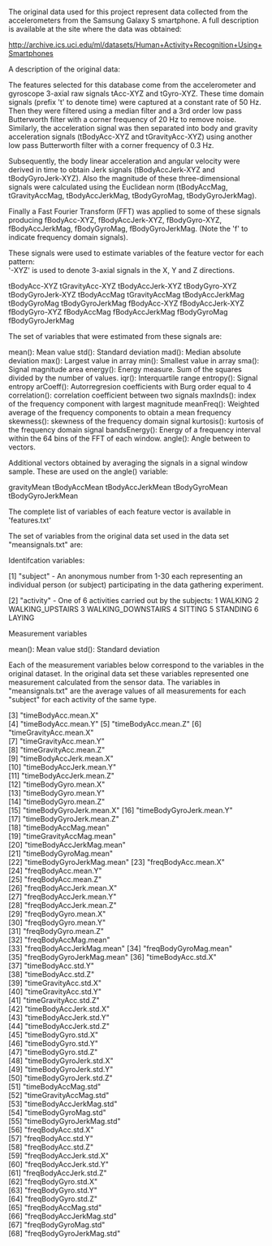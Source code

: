 The original data used for this project represent data collected from the accelerometers from the Samsung Galaxy S smartphone. A full description is available at the site where the data was obtained: 

http://archive.ics.uci.edu/ml/datasets/Human+Activity+Recognition+Using+Smartphones 

A description of the original data:

The features selected for this database come from the accelerometer and gyroscope 3-axial raw signals tAcc-XYZ and tGyro-XYZ. These time domain signals (prefix 't' to denote time) were captured at a constant rate of 50 Hz. Then they were filtered using a median filter and a 3rd order low pass Butterworth filter with a corner frequency of 20 Hz to remove noise. Similarly, the acceleration signal was then separated into body and gravity acceleration signals (tBodyAcc-XYZ and tGravityAcc-XYZ) using another low pass Butterworth filter with a corner frequency of 0.3 Hz. 

Subsequently, the body linear acceleration and angular velocity were derived in time to obtain Jerk signals (tBodyAccJerk-XYZ and tBodyGyroJerk-XYZ). Also the magnitude of these three-dimensional signals were calculated using the Euclidean norm (tBodyAccMag, tGravityAccMag, tBodyAccJerkMag, tBodyGyroMag, tBodyGyroJerkMag). 

Finally a Fast Fourier Transform (FFT) was applied to some of these signals producing fBodyAcc-XYZ, fBodyAccJerk-XYZ, fBodyGyro-XYZ, fBodyAccJerkMag, fBodyGyroMag, fBodyGyroJerkMag. (Note the 'f' to indicate frequency domain signals). 

These signals were used to estimate variables of the feature vector for each pattern:  
'-XYZ' is used to denote 3-axial signals in the X, Y and Z directions.

tBodyAcc-XYZ
tGravityAcc-XYZ
tBodyAccJerk-XYZ
tBodyGyro-XYZ
tBodyGyroJerk-XYZ
tBodyAccMag
tGravityAccMag
tBodyAccJerkMag
tBodyGyroMag
tBodyGyroJerkMag
fBodyAcc-XYZ
fBodyAccJerk-XYZ
fBodyGyro-XYZ
fBodyAccMag
fBodyAccJerkMag
fBodyGyroMag
fBodyGyroJerkMag

The set of variables that were estimated from these signals are: 

mean(): Mean value
std(): Standard deviation
mad(): Median absolute deviation 
max(): Largest value in array
min(): Smallest value in array
sma(): Signal magnitude area
energy(): Energy measure. Sum of the squares divided by the number of values. 
iqr(): Interquartile range 
entropy(): Signal entropy
arCoeff(): Autorregresion coefficients with Burg order equal to 4
correlation(): correlation coefficient between two signals
maxInds(): index of the frequency component with largest magnitude
meanFreq(): Weighted average of the frequency components to obtain a mean frequency
skewness(): skewness of the frequency domain signal 
kurtosis(): kurtosis of the frequency domain signal 
bandsEnergy(): Energy of a frequency interval within the 64 bins of the FFT of each window.
angle(): Angle between to vectors.

Additional vectors obtained by averaging the signals in a signal window sample. These are used on the angle() variable:

gravityMean
tBodyAccMean
tBodyAccJerkMean
tBodyGyroMean
tBodyGyroJerkMean

The complete list of variables of each feature vector is available in 'features.txt'




The set of variables from the original data set used in the data set "meansignals.txt" are: 

Identifcation variables:

[1] "subject" - An anonymous number from 1-30 each representing an individual person (or subject) participating in the data gathering experiment.   

[2] "activity" - One of 6 activities carried out by the subjects:
1 WALKING
2 WALKING_UPSTAIRS
3 WALKING_DOWNSTAIRS
4 SITTING
5 STANDING
6 LAYING
 

Measurement variables

mean(): Mean value
std(): Standard deviation

Each of the measurement variables below correspond to the variables in the original dataset. In the original data set these variables represented one measurement calculated from the sensor data. The variables in "meansignals.txt" are the average values of all measurements for each "subject" for each activity of the same type.   

[3] "timeBodyAcc.mean.X"      
[4] "timeBodyAcc.mean.Y"
[5] "timeBodyAcc.mean.Z"
[6] "timeGravityAcc.mean.X"   
[7] "timeGravityAcc.mean.Y"    
[8] "timeGravityAcc.mean.Z"    
[9] "timeBodyAccJerk.mean.X"  
[10] "timeBodyAccJerk.mean.Y"   
[11] "timeBodyAccJerk.mean.Z"   
[12] "timeBodyGyro.mean.X"     
[13] "timeBodyGyro.mean.Y"      
[14] "timeBodyGyro.mean.Z"      
[15] "timeBodyGyroJerk.mean.X" 
[16] "timeBodyGyroJerk.mean.Y"  
[17] "timeBodyGyroJerk.mean.Z"  
[18] "timeBodyAccMag.mean"     
[19] "timeGravityAccMag.mean"   
[20] "timeBodyAccJerkMag.mean"  
[21] "timeBodyGyroMag.mean"    
[22] "timeBodyGyroJerkMag.mean" 
[23] "freqBodyAcc.mean.X"       
[24] "freqBodyAcc.mean.Y"      
[25] "freqBodyAcc.mean.Z"       
[26] "freqBodyAccJerk.mean.X"   
[27] "freqBodyAccJerk.mean.Y"  
[28] "freqBodyAccJerk.mean.Z"   
[29] "freqBodyGyro.mean.X"      
[30] "freqBodyGyro.mean.Y"     
[31] "freqBodyGyro.mean.Z"      
[32] "freqBodyAccMag.mean"      
[33] "freqBodyAccJerkMag.mean" 
[34] "freqBodyGyroMag.mean"     
[35] "freqBodyGyroJerkMag.mean" 
[36] "timeBodyAcc.std.X"       
[37] "timeBodyAcc.std.Y"        
[38] "timeBodyAcc.std.Z"        
[39] "timeGravityAcc.std.X"    
[40] "timeGravityAcc.std.Y"     
[41] "timeGravityAcc.std.Z"     
[42] "timeBodyAccJerk.std.X"   
[43] "timeBodyAccJerk.std.Y"    
[44] "timeBodyAccJerk.std.Z"    
[45] "timeBodyGyro.std.X"      
[46] "timeBodyGyro.std.Y"       
[47] "timeBodyGyro.std.Z"       
[48] "timeBodyGyroJerk.std.X"  
[49] "timeBodyGyroJerk.std.Y"   
[50] "timeBodyGyroJerk.std.Z"   
[51] "timeBodyAccMag.std"      
[52] "timeGravityAccMag.std"    
[53] "timeBodyAccJerkMag.std"   
[54] "timeBodyGyroMag.std"     
[55] "timeBodyGyroJerkMag.std"  
[56] "freqBodyAcc.std.X"        
[57] "freqBodyAcc.std.Y"       
[58] "freqBodyAcc.std.Z"        
[59] "freqBodyAccJerk.std.X"    
[60] "freqBodyAccJerk.std.Y"   
[61] "freqBodyAccJerk.std.Z"    
[62] "freqBodyGyro.std.X"       
[63] "freqBodyGyro.std.Y"      
[64] "freqBodyGyro.std.Z"       
[65] "freqBodyAccMag.std"       
[66] "freqBodyAccJerkMag.std"  
[67] "freqBodyGyroMag.std"      
[68] "freqBodyGyroJerkMag.std" 
